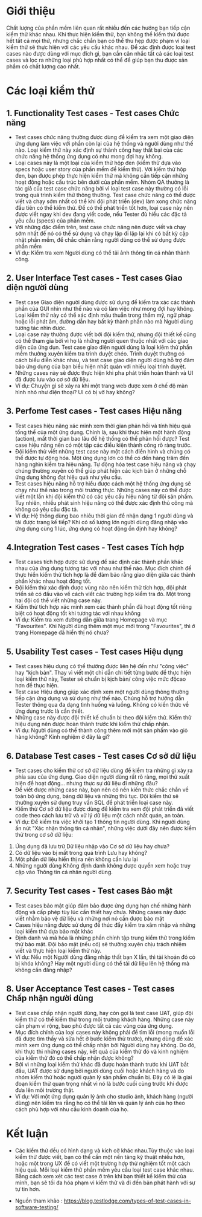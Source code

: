 # Giới thiệu
Chất lượng của phần mềm liên quan rất nhiều đến các hướng bạn tiếp cận kiểm thử khác nhau. Khi thực hiện kiểm thử,  bạn không thể kiểm thử được hết tất cả mọi thứ, nhưng chắc chắn bạn có thể thu hẹp được phạm vi loại kiểm thử sẽ thực hiện với các yêu cầu khác nhau. Để xác định được loại test cases nào được dùng với mục đích gì, bạn cần cân nhắc tất cả các loại test cases và lọc ra những loại phù hợp nhất có thể để giúp bạn thu được sản phẩm có chất lượng cao nhất.
# Các loại kiểm thử
## 1. Functionality Test cases - Test cases Chức năng
* Test cases chức năng thường được dùng để kiểm tra xem một giao diện ứng dụng làm việc với phần còn lại của hệ thống và người dùng như thế nào. Loại kiểm thử này xác định sự thành công hay thất bại của các chức năng hệ thống ứng dụng có như mong đợi hay không.
* Loại cases này là một loại của kiểm thử hộp đen (kiểm thử dựa vào specs hoặc user story của phần mềm để kiểm thử). Với kiểm thử hộp đen, bạn được phép thực hiện kiểm thử mà không cần tiếp cận những hoạt động hoặc cấu trúc bên dưới của phần mềm. Nhóm QA thường là tác giả của test case chức năng bởi vì loại test case này thường có lỗi trong quá trình kiểm thử thông thường. Test case chức năng có thể được viết và chạy sớm nhất có thể khi đội phát triển (dev) làm xong chức năng đầu tiên có thể kiểm thử. Để có thể phát triển tốt hơn, loại case này nên được viết ngay khi dev đang viết code, nếu Tester đủ hiểu các đặc tả yêu cầu (specs) của phần mềm.
* Với những đặc điểm trên, test case chức năng nên được viết và chạy sớm nhất để nó có thể sử dụng và chạy lặp đi lặp lại khi có bất kỳ cập nhật phần mềm, để chắc chắn rằng người dùng có thể sử dụng được phần mềm
* Ví dụ: Kiểm tra xem Người dùng có thể tải ảnh thông tin cá nhân thành công.
## 2. User Interface Test cases - Test cases Giao diện người dùng
* Test case Giao diện người dùng được sử dụng để kiểm tra xác các thành phần của GUI nhìn như thế nào và có làm việc như mong đợi hay không. Loại kiểm thử này có thể xác định mâu thuẫn trong thẩm mỹ, ngữ pháp hoặc lỗi phát âm, đường dẫn hay bất kỳ thành phần nào mà Người dùng tương tác nhìn được.
* Loại case này thường được viết bởi đội kiểm thử, nhưng đội thiết kế cũng có thể tham gia  bởi vì họ là những người quen thuộc nhất với các giao diện của ứng dụn. Test case giao diện người dùng là loại kiêm thử phần mềm thường xuyên kiểm tra trình duyệt chéo. Trình duyệt thường có cách biểu diễn khác nhau, và test case giao diện người dùng hỗ trợ đảm bảo ứng dụng của bạn biểu hiện nhất quán với nhiều loại trình duyệt.
* Những cases này sẽ được thực hiện khi pha phát triển hoàn thành và UI đã được lưu vào cơ sở dữ liệu.
* Ví dụ: Chuyện gì sẽ xảy ra khi một trang web được xem ở chế độ màn hình nhỏ như điện thoại? UI có bị vỡ hay không?
## 3. Perfome Test cases - Test cases Hiệu năng
* Test cases hiệu năng xác minh xem thời gian phản hồi và tính hiệu quả tổng thể của một ứng dụng. Chính là, sau khi thực hiện một hành động (action), mất thời gian bao lâu để hệ thống có thể phản hồi được? Test case hiệu năng nên có một tập các điều kiện thành công rõ ràng trước.
* Đội kiểm thử viết những test case này một cách điển hình và chúng có thể được tự động hóa. Một ứng dụng lơn có thể có đến hàng trăm đến hàng nghìn kiểm tra hiệu năng. Tự động hóa test case hiệu năng và chạy chúng thường xuyên có thể giúp phát hiện các kịch bản ở những chỗ ứng dụng không đạt hiệu quả như yêu cầu.
* Test cases hiệu năng hỗ trợ hiểu được cách một hệ thống ứng dụng sẽ chạy như thế nào trong môi trường thực. Những cases này có thể được viết một lần khi đội kiểm thử có các yêu cầu hiệu năng từ đội sản phẩm. Tuy nhiên, nhiều phát sinh hiệu năng có thể được xác định thủ công mà không có yêu cầu đặc tả.
* Ví dụ: Hệ thống dùng bao nhiêu thời gian để nhận dạng 1 người dùng và tải được trang kế tiếp? Khi có số lượng lớn người dùng đăng nhập vào ứng dụng cùng 1 lúc, ứng dụng có hoạt động ổn định hay không?
## 4.Integration Test cases - Test cases Tích hợp
* Test cases tích hợp được sử dụng để xác định các thành phần khác nhau của ứng dụng tương tác với nhau như thế nào. Mục đích chính để thực hiển kiểm thử tích hợp là để đảm bảo rằng giao diện giữa các thành phần khác nhau hoạt động tốt.
* Đội kiểm thử xác định được vùng nào nên kiểm thử tích hợp, đội phát triển sẽ có đầu vào về cách viết các trường hợp kiểm tra đó. Một trong hai đội có thể viết những case này.
* Kiểm thử tích hợp xác minh xem các thành phần đã hoạt động tốt riêng biệt có hoạt động tốt khi tương tác với nhau không
* Ví dụ: Kiểm tra xem đường dẫn giữa trang Homepage và mục "Favourites". Khi Người dùng thêm một mục mới trong "Favourites", thì ở trang Homepage đã hiển thị nó chưa?
## 5. Usability Test cases - Test cases Hiệu dụng
* Test cases hiệu dụng có thể thường được liên hệ đến như "công việc" hay "kịch bản". Thay vì viết một chỉ dẫn chi tiết từng bước để thực hiện loại kiểm thử này, Tester sẽ chuẩn bị kịch bản/ công việc mức độcao hơn để thực hiện.
* Test case Hiệu dụng giúp xác định xem một người dùng thông thường tiếp cận ứng dụng và sử dụng như thế nào. Chúng hỗ trợ hướng dẫn Tester thông qua đa dạng tình huống và luồng. Không có kiến thức về ứng dụng trước là cần thiết.
* Những case này được đội thiết kế chuẩn bị theo đội kiểm thử. Kiểm thử hiệu dụng nên được hoàn thành trước khi kiểm thử chấp nhận.
* Ví dụ: Người dùng có thể thành công thêm mới một sản phẩm vào giỏ hàng không? Kinh nghiệm ở đây là gì?
## 6. Database Test cases - Test cases Cơ sở dữ liệu 
* Test cases cho kiểm thử cơ sở dữ liệu dùng để kiểm tra những gì xảy ra phía sau của ứng dụng. Giao diện người dùng rất rõ ràng, mọi thứ xuất hiện để hoạt động... nhưng thực sự dữ liệu đi những đâu?
* Để viết được những case này, bạn nên có nền kiến thức chắc chắn về toàn bộ ứng dụng, bảng dữ liệu và những thủ tục. Đội kiểm thử sẽ thường xuyên sử dụng truy vấn SQL để phát triển loại case này.
* Kiểm thử Cơ sở dữ liệu được dùng để kiểm tra xem đội phát triển đã viết code theo cách lưu trữ và xử lý dữ liệu một cách nhất quán, an toàn.
* Ví dụ: Để kiểm tra việc khởi tạo 1 thông tin người dùng. Khi người dùng ấn nút "Xác nhận thông tin cá nhân", những việc dưới đây nên được kiểm thử trong cơ sở dữ liệu:
1. Ứng dụng đã lưu trữ Dữ liệu nhập vào Cơ sở dữ liệu hay chưa?
2. Có dữ liệu vào bị mất trong quá trình Lưu hay không?
3. Một phần dữ liệu hiển thị ra nên không cần lưu lại
4. Những người dùng Không định danh không được quyền xem hoặc truy cập vào Thông tin cá nhân người dùng.
## 7. Security Test cases - Test cases Bảo mật
* Test cases bảo mật giúp đảm bảo được ứng dụng hạn chế những hành động và cấp phép tùy lúc cần thiết hay chưa. Những cases này được viết nhằm bảo vệ dữ liệu và những nơi nó cần được bảo mật
* Cases hiệu năng được sử dụng để thúc đẩy kiểm tra xâm nhập và những loại kiểm thử dựa bảo mật khác
* Định danh và mã hóa là những phần chính tập trung kiểm thử trong kiểm thử bảo mật. Đội bảo mật (nếu có) sẽ thường xuyên chịu trách nhiệm viết và thực hiện loại kiểm thử này.
* Ví dụ: Nếu một Người dùng đăng nhập thất bạn X lần, thì tài khoản đó có bị khóa không? Hay một người dùng có thể tải dữ liệu lên hệ thống mà không cần đăng nhập?
## 8. User Acceptance Test cases - Test cases Chấp nhận người dùng
* Test case chấp nhận người dùng, hay còn gọi là test case UAT, giúp đội kiểm thử có thể kiểm thử trong môi trường khách hàng. Những case này cần phạm vi rộng, bao phủ được tất cả các vùng của ứng dụng.
* Mục đích chính của loại cases này không phải để tìm lỗi (mong muốn lỗi đã được tìm thấy và sửa hết ở bước kiểm thử trước), nhưng dùng để xác minh xem ứng dụng có thể chấp nhận bởi Người dùng hay không. Do đó, khi thực thi những cases này, kết quả của kiểm thử đó và kinh nghiệm của kiểm thử đó có thể chấp nhận được không? 
* Bởi vì những loại kiểm thử khác đã được hoàn thành trước khi UAT bắt đầu, UAT được sử dụng bởi người dùng cuối hoặc khách hàng và do nhóm kiểm thử hoặc người quản lý sản phẩm chuẩn bị. Đây có lẽ là giai đoạn kiểm thử quan trọng nhất vì nó là bước cuối cùng trước khi được đưa lên môi trường thật. 
* Ví dụ: Với một ứng dụng quản lý ảnh cho studio ảnh, khách hàng (người dùng) nên kiểm tra rằng họ có thể tải lên và quản lý ảnh của họ theo cách phù hợp với nhu cầu kinh doanh của họ.
# Kết luận
* Các kiểm thử đều có hình dạng và kích cỡ khác nhau.Tùy thuộc vào loại kiểm thử được viết, bạn có thể cần một nền tảng kỹ thuật nhiều hơn, hoặc một trong UX để có viết một trường hợp thử nghiệm tốt một cách hiệu quả. Mỗi loại kiểm thử phần mềm yêu cầu loại test case khác nhau. Bằng cách xem xét các test case ở trên khi bạn thiết kế kiểm thử của mình, bạn sẽ tối đa hóa phạm vi kiểm thử và đi đến bản phát hành với sự tự tin hơn.

* Nguồn tham khảo : https://blog.testlodge.com/types-of-test-cases-in-software-testing/